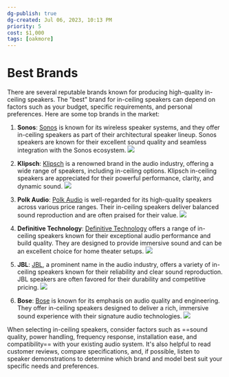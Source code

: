 ```yaml
---
dg-publish: true
dg-created: Jul 06, 2023, 10:13 PM
priority: 5
cost: $1,000
tags: [oakmore]
---
```


# Best Brands

There are several reputable brands known for producing high-quality in-ceiling speakers. The "best" brand for in-ceiling speakers can depend on factors such as your budget, specific requirements, and personal preferences. Here are some top brands in the market:

1. **Sonos**: [Sonos](https://www.amazon.com/Sonos-Ceiling-Speakers-Architectural-Listening/dp/B07MC9GLBX) is known for its wireless speaker systems, and they offer in-ceiling speakers as part of their architectural speaker lineup. Sonos speakers are known for their excellent sound quality and seamless integration with the Sonos ecosystem. ![](https://m.media-amazon.com/images/I/81SHvKpWRIL._AC_SL1500_.jpg)
    
2. **Klipsch**: [Klipsch](https://www.amazon.com/Klipsch-CDT-5800-C-II-Ceiling-Speaker/dp/B0074WSYXC) is a renowned brand in the audio industry, offering a wide range of speakers, including in-ceiling options. Klipsch in-ceiling speakers are appreciated for their powerful performance, clarity, and dynamic sound. ![](https://m.media-amazon.com/images/I/91y5AdTyp7L._AC_SL1500_.jpg)
    
3. **Polk Audio**: [Polk Audio](https://www.amazon.com/Polk-Audio-Including-Installation-Paintable/dp/B07BR3DMHV) is well-regarded for its high-quality speakers across various price ranges. Their in-ceiling speakers deliver balanced sound reproduction and are often praised for their value. ![](https://m.media-amazon.com/images/I/81aiuMNO8eL._AC_SL1500_.jpg)
    
4. **Definitive Technology**: [Definitive Technology](https://www.amazon.com/Herdio-Ceiling-Speakers-Speaker-Placement/dp/B09N73HK3F) offers a range of in-ceiling speakers known for their exceptional audio performance and build quality. They are designed to provide immersive sound and can be an excellent choice for home theater setups. ![](https://m.media-amazon.com/images/I/719d3w7kjsL._AC_SL1500_.jpg)
    
5. **JBL**: [JBL](https://www.amazon.com/JBL-8128-Full-range-Ceiling-Loudspeaker/dp/B00KI455LC), a prominent name in the audio industry, offers a variety of in-ceiling speakers known for their reliability and clear sound reproduction. JBL speakers are often favored for their durability and competitive pricing. ![](https://m.media-amazon.com/images/I/71ntLvyV5vL._AC_SL1200_.jpg)
    
6. **Bose**: [Bose](https://www.amazon.com/Bose-Virtually-Invisible-Ceiling-742897-0200/dp/B013WQIDAW) is known for its emphasis on audio quality and engineering. They offer in-ceiling speakers designed to deliver a rich, immersive sound experience with their signature audio technologies. ![](https://m.media-amazon.com/images/I/61NOhkAi9-L._AC_SL1200_.jpg)
    

When selecting in-ceiling speakers, consider factors such as ==sound quality, power handling, frequency response, installation ease, and compatibility== with your existing audio system. It's also helpful to read customer reviews, compare specifications, and, if possible, listen to speaker demonstrations to determine which brand and model best suit your specific needs and preferences.